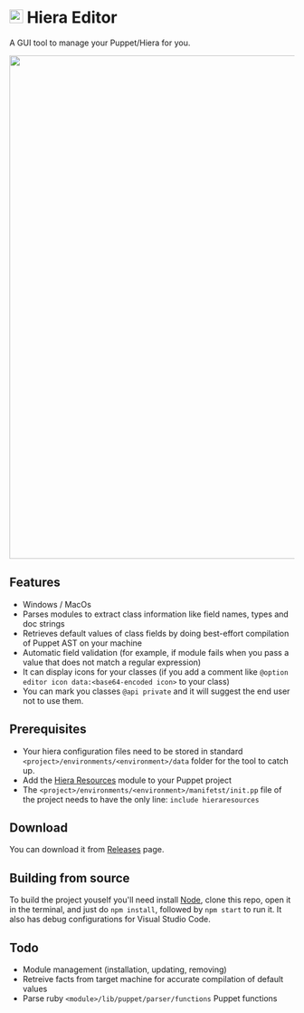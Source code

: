 
# <img src="https://user-images.githubusercontent.com/1666014/50780464-a779dd80-12ab-11e9-8e2e-43e7f0e8da38.png" width="24">  Hiera Editor
A GUI tool to manage your Puppet/Hiera for you.

<img src="https://user-images.githubusercontent.com/1666014/50780430-90d38680-12ab-11e9-8f83-916055fa8e70.png" width="888">

## Features
* Windows / MacOs
* Parses modules to extract class information like field names, types and doc strings
* Retrieves default values of class fields by doing best-effort compilation of Puppet AST on your machine
* Automatic field validation (for example, if module fails when you pass a value that does not match a regular expression)
* It can display icons for your classes (if you add a comment like `@option editor icon data:<base64-encoded icon>` to your class)
* You can mark you classes `@api private` and it will suggest the end user not to use them.

## Prerequisites
* Your hiera configuration files need to be stored in standard `<project>/environments/<environment>/data` folder for the tool to catch up.
* Add the [Hiera Resources](https://github.com/desertkun/hieraresources) module to your Puppet project
* The `<project>/environments/<environment>/manifetst/init.pp` file of the project needs to have the only line: `include hieraresources`

## Download
You can download it from [Releases](https://github.com/desertkun/hiera-editor/releases) page.

## Building from source
To build the project youself you'll need install [Node](https://nodejs.org/en/download/), 
clone this repo, open it in the terminal, and just do `npm install`, followed by `npm start` to run it. 
It also has debug configurations for Visual Studio Code.

## Todo
* Module management (installation, updating, removing)
* Retreive facts from target machine for accurate compilation of default values
* Parse ruby `<module>/lib/puppet/parser/functions` Puppet functions
